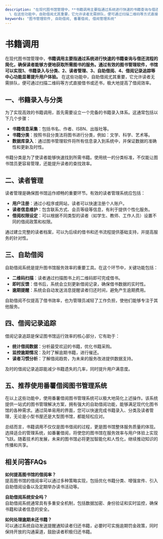 ```yaml
---
description: "在现代图书馆管理中，**书籍调用主要指通过系统进行快速的书籍查询与借还流程的简化，确保读者能够方便地获取所需图书的服务。通过有效的图书管理软件，书馆可以实现1、书籍录入与分类、2、读者管理、3、自助借阅、4、借阅记录追踪等中心功能显著提升用户体验。**\
  \ 在这些功能中，自助借阅尤其重要，它允许读者无需排队，便可通过扫描二维码等方式直接借书或还书，极大地提高了借阅效率。"
keywords: "图书管理软件, 自助借阅, 番薯借阅, 借阅管理系统"
---
```

# 书籍调用

在现代图书馆管理中，**书籍调用主要指通过系统进行快速的书籍查询与借还流程的简化，确保读者能够方便地获取所需图书的服务。通过有效的图书管理软件，书馆可以实现1、书籍录入与分类、2、读者管理、3、自助借阅、4、借阅记录追踪等中心功能显著提升用户体验。** 在这些功能中，自助借阅尤其重要，它允许读者无需排队，便可通过扫描二维码等方式直接借书或还书，极大地提高了借阅效率。

## **一、书籍录入与分类**

为了实现高效的书籍调用，首先需要设立一个完备的书籍录入体系。这通常包括以下几个步骤：

- **书籍信息采集**：包括书名、作者、ISBN、出版社等。
- **书籍分类**：按照书目分类法将图书进行分类，例如：文学、科学、艺术等。
- **数据库录入**：通过图书管理软件将所有信息录入到系统中，并保证数据的准确性和更新及时性。

书籍分类是为了使读者能够快速找到所需书籍。使用统一的分类标准，不仅能让图书馆员更容易管理，还能提升读者的查找效率。

## **二、读者管理**

读者管理是确保图书馆运作顺畅的重要环节。有效的读者管理系统应包括：

- **用户注册**：通过小程序或网站，读者可以快速注册个人账户。
- **读者信息维护**：包含联系方式、会员等级等信息，有利于提供个性化服务。
- **借阅权限设定**：可以根据不同类型的读者（如学生、教师、工作人员）设置不同的借阅政策和权限。

通过建立完整的读者档案，可以为后续的借书和还书流程提供基础支持，并提高服务的针对性。

## **三、自助借阅**

自助借阅系统是提升图书馆服务效率的重要工具。在这个环节中，关键功能包括：

- **二维码扫描**：读者通过扫描图书上的二维码即可完成借书。
- **即时反馈**：借书后，系统会立刻更新借阅记录，确保借书数据的实时性。
- **逾期提醒**：系统会自动发送消息提醒读者归还时间，避免产生逾期费用。

自助借阅不仅提高了借书效率，也为管理员减轻了工作负担，使他们能够专注于其他服务。

## **四、借阅记录追踪**

借阅记录追踪是保证图书馆运行效率的核心部分，它有助于：

- **统计借阅数据**：分析最受欢迎的书籍，优化书籍采购。
- **监控逾期情况**：及时了解逾期书籍，进行催还。
- **读者习惯分析**：了解借阅趋势，为未来的服务改进提供数据支持。

及时的借阅记录追踪能减少书籍遗失的几率，同时提升用户满意度。

## **五、推荐使用番薯借阅图书管理系统**

在以上这些功能中，使用番薯借阅图书管理系统可以极大地简化上述操作。该系统提供一站式的图书管理解决方案，拥有强大的自助借阅功能，能够满足现代化图书馆的各种需求。通过简单易用的界面，您可以快速完成书籍录入、分类及读者管理，无论是小型书屋还是大型图书馆，都能轻松应对。

总结而言，书籍调用不仅仅是图书借阅的过程，更是图书馆整体服务质量的体现。选择适合的管理系统，如番薯借阅，将使您的图书馆在服务效率与用户体验上实现飞跃。随着技术的发展，未来的图书馆必将更加智能化和人性化，继续推动知识的传播和共享。

## 相关问答FAQs

**如何提高图书馆的借阅率？**  
提高图书馆的借阅率可以通过多种策略实现，包括优化书籍分类、增强宣传、引入自助借阅设备以及定期举办读书活动等。

**自助借阅系统安全吗？**  
自助借阅系统通常具有多重安全机制，包括数据加密、身份验证和实时监控，确保书籍和读者信息的安全。

**如何处理逾期未还书籍？**  
可以通过系统自动发送提醒通知读者归还书籍，必要时可实施逾期罚金政策，同时保持开放的沟通渠道，鼓励读者积极归还书籍。
